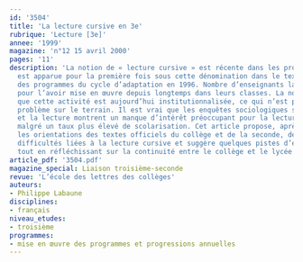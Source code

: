```yaml
---
id: '3504'
title: 'La lecture cursive en 3e'
rubrique: 'Lecture [3e]'
annee: '1999'
magazine: 'n°12 15 avril 2000'
pages: '11'
description: 'La notion de « lecture cursive » est récente dans les programmes. Elle
  est apparue pour la première fois sous cette dénomination dans le texte officiel
  des programmes du cycle d’adaptation en 1996. Nombre d’enseignants la connaissent
  pour l’avoir mise en œuvre depuis longtemps dans leurs classes. La nouveauté, c’est
  que cette activité est aujourd’hui institutionnalisée, ce qui n’est pas sans poser
  problème sur le terrain. Il est vrai que les enquêtes sociologiques sur les jeunes
  et la lecture montrent un manque d’intérêt préoccupant pour la lecture personnelle,
  malgré un taux plus élevé de scolarisation. Cet article propose, après avoir rappelé
  les orientations des textes officiels du collège et de la seconde, de pointer les
  difficultés liées à la lecture cursive et suggère quelques pistes d’exploitation,
  tout en réfléchissant sur la continuité entre le collège et le lycée en la matière.'
article_pdf: '3504.pdf'
magazine_special: Liaison troisième-seconde
revue: 'L’école des lettres des collèges'
auteurs:
- Philippe Labaune
disciplines:
- français
niveau_etudes:
- troisième
programmes:
- mise en œuvre des programmes et progressions annuelles
---
```

